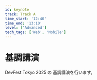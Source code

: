 ```yaml
---
id: keynote
track: Track A
time_start: '12:40'
time_end: '13:10'
level: ['Advanced']
tech_tags: ['Web', 'Mobile']
---
```


# 基調講演

DevFest Tokyo 2025 の 基調講演を行います。
